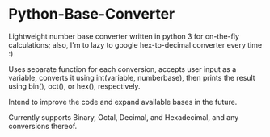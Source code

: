 # Python-Base-Converter
Lightweight number base converter written in python 3 for on-the-fly calculations; also, I'm to lazy to google hex-to-decimal converter every time :)

Uses separate function for each conversion, accepts user input as a variable, converts it using int(variable, numberbase), then prints the result using bin(), oct(), or hex(), respectively.

Intend to improve the code and expand available bases in the future.

Currently supports Binary, Octal, Decimal, and Hexadecimal, and any conversions thereof.
